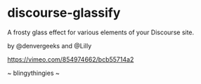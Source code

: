 # discourse-glassify
A frosty glass effect for various elements of your Discourse site.

by @denvergeeks and @Lilly

https://vimeo.com/854974662/bcb55714a2

~ blingythingies ~

